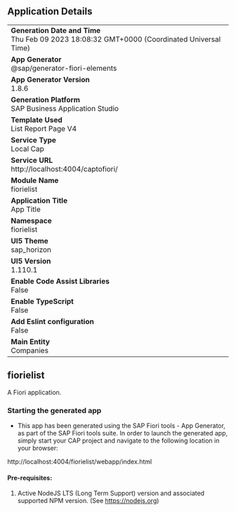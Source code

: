 ## Application Details
|               |
| ------------- |
|**Generation Date and Time**<br>Thu Feb 09 2023 18:08:32 GMT+0000 (Coordinated Universal Time)|
|**App Generator**<br>@sap/generator-fiori-elements|
|**App Generator Version**<br>1.8.6|
|**Generation Platform**<br>SAP Business Application Studio|
|**Template Used**<br>List Report Page V4|
|**Service Type**<br>Local Cap|
|**Service URL**<br>http://localhost:4004/captofiori/
|**Module Name**<br>fiorielist|
|**Application Title**<br>App Title|
|**Namespace**<br>fiorielist|
|**UI5 Theme**<br>sap_horizon|
|**UI5 Version**<br>1.110.1|
|**Enable Code Assist Libraries**<br>False|
|**Enable TypeScript**<br>False|
|**Add Eslint configuration**<br>False|
|**Main Entity**<br>Companies|

## fiorielist

A Fiori application.

### Starting the generated app

-   This app has been generated using the SAP Fiori tools - App Generator, as part of the SAP Fiori tools suite.  In order to launch the generated app, simply start your CAP project and navigate to the following location in your browser:

http://localhost:4004/fiorielist/webapp/index.html

#### Pre-requisites:

1. Active NodeJS LTS (Long Term Support) version and associated supported NPM version.  (See https://nodejs.org)


